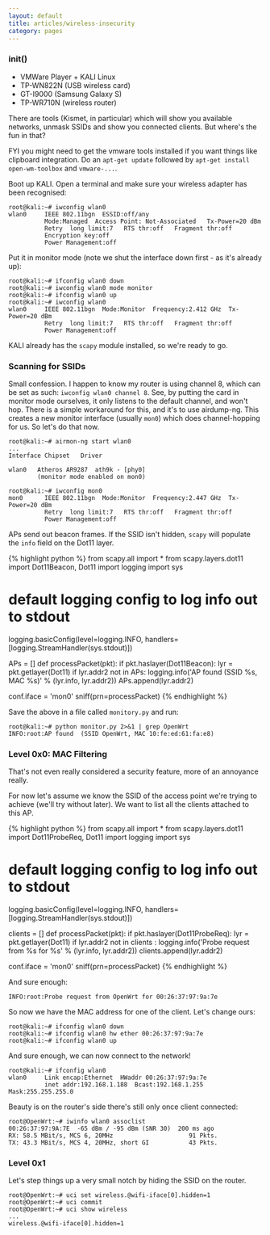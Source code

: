 ```yaml
---
layout: default
title: articles/wireless-insecurity
category: pages
---
```


### init() ###

  * VMWare Player + KALI Linux
  * TP-WN822N (USB wireless card)
  * GT-I9000 (Samsung Galaxy S)
  * TP-WR710N (wireless router)

There are tools (Kismet, in particular) which will show you available networks, unmask SSIDs and show you connected clients. But where's the fun in that?

FYI you might need to get the vmware tools installed if you want things like clipboard integration. Do an `apt-get update` followed by `apt-get install open-wm-toolbox` and `vmware-...`.

Boot up KALI. Open a terminal and make sure your wireless adapter has been recognised:

    root@kali:~# iwconfig wlan0
    wlan0     IEEE 802.11bgn  ESSID:off/any  
              Mode:Managed  Access Point: Not-Associated   Tx-Power=20 dBm   
              Retry  long limit:7   RTS thr:off   Fragment thr:off
              Encryption key:off
              Power Management:off

Put it in monitor mode (note we shut the interface down first - as it's already up):

    root@kali:~# ifconfig wlan0 down
    root@kali:~# iwconfig wlan0 mode monitor
    root@kali:~# ifconfig wlan0 up
    root@kali:~# iwconfig wlan0
    wlan0     IEEE 802.11bgn  Mode:Monitor  Frequency:2.412 GHz  Tx-Power=20 dBm   
              Retry  long limit:7   RTS thr:off   Fragment thr:off
              Power Management:off

KALI already has the `scapy` module installed, so we're ready to go.

### Scanning for SSIDs ###

Small confession. I happen to know my router is using channel 8, which can be set as such: `iwconfig wlan0 channel 8`. See, by putting the card in monitor mode ourselves, it only listens to the default channel, and won't hop. There is a simple workaround for this, and it's to use airdump-ng. This creates a new monitor interface (usually `mon0`) which does channel-hopping for us. So let's do that now.

    root@kali:~# airmon-ng start wlan0
    ...
    Interface Chipset   Driver
    
    wlan0   Atheros AR9287  ath9k - [phy0]
            (monitor mode enabled on mon0)
    
    root@kali:~# iwconfig mon0
    mon0      IEEE 802.11bgn  Mode:Monitor  Frequency:2.447 GHz  Tx-Power=20 dBm   
              Retry  long limit:7   RTS thr:off   Fragment thr:off
              Power Management:off

APs send out beacon frames. If the SSID isn't hidden, `scapy` will populate the `info` field on the Dot11 layer.

{% highlight python %}
from scapy.all import *
from scapy.layers.dot11 import Dot11Beacon, Dot11
import logging
import sys
# default logging config to log info out to stdout
logging.basicConfig(level=logging.INFO, handlers=[logging.StreamHandler(sys.stdout)])

APs = []
def processPacket(pkt):
    if pkt.haslayer(Dot11Beacon):
        lyr = pkt.getlayer(Dot11)
        if lyr.addr2 not in APs:
            logging.info('AP found  (SSID %s, MAC %s)' % (lyr.info, lyr.addr2))
            APs.append(lyr.addr2)

conf.iface = 'mon0'
sniff(prn=processPacket)
{% endhighlight %}

Save the above in a file called `monitory.py` and run:

    root@kali:~# python monitor.py 2>&1 | grep OpenWrt
    INFO:root:AP found  (SSID OpenWrt, MAC 10:fe:ed:61:fa:e8)

### Level 0x0: MAC Filtering ###

That's not even really considered a security feature, more of an annoyance really.

For now let's assume we know the SSID of the access point we're trying to achieve (we'll try without later). We want to list all the clients attached to this AP.

{% highlight python %}
from scapy.all import *
from scapy.layers.dot11 import Dot11ProbeReq, Dot11
import logging
import sys
# default logging config to log info out to stdout
logging.basicConfig(level=logging.INFO, handlers=[logging.StreamHandler(sys.stdout)])

clients = []
def processPacket(pkt):
    if pkt.haslayer(Dot11ProbeReq):
        lyr = pkt.getlayer(Dot11)
        if lyr.addr2 not in clients :
            logging.info('Probe request from %s for %s' % (lyr.info, lyr.addr2))
            clients.append(lyr.addr2)

conf.iface = 'mon0'
sniff(prn=processPacket)
{% endhighlight %}

And sure enough:

    INFO:root:Probe request from OpenWrt for 00:26:37:97:9a:7e

So now we have the MAC address for one of the client. Let's change ours:

    root@kali:~# ifconfig wlan0 down
    root@kali:~# ifconfig wlan0 hw ether 00:26:37:97:9a:7e
    root@kali:~# ifconfig wlan0 up

And sure enough, we can now connect to the network!

    root@kali:~# ifconfig wlan0
    wlan0     Link encap:Ethernet  HWaddr 00:26:37:97:9a:7e  
              inet addr:192.168.1.188  Bcast:192.168.1.255  Mask:255.255.255.0

Beauty is on the router's side there's still only once client connected:

    root@OpenWrt:~# iwinfo wlan0 assoclist
    00:26:37:97:9A:7E  -65 dBm / -95 dBm (SNR 30)  200 ms ago
    RX: 58.5 MBit/s, MCS 6, 20MHz                     91 Pkts.
    TX: 43.3 MBit/s, MCS 4, 20MHz, short GI           43 Pkts.


### Level 0x1 ###

Let's step things up a very small notch by hiding the SSID on the router.

    root@OpenWrt:~# uci set wireless.@wifi-iface[0].hidden=1
    root@OpenWrt:~# uci commit
    root@OpenWrt:~# uci show wireless
    ...
    wireless.@wifi-iface[0].hidden=1


